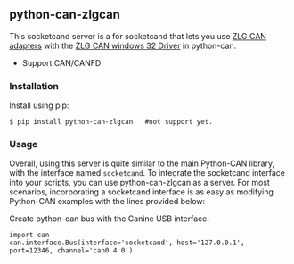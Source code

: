## python-can-zlgcan



This socketcand server is a for socketcand that lets you use [ZLG CAN adapters](https://github.com/deansay/python-can-zlgcan) with the [ZLG CAN windows 32 Driver](https://manual.zlg.cn/web/#/146) in python-can.

* Support CAN/CANFD

### Installation

Install using pip:

    $ pip install python-can-zlgcan   #not support yet.


### Usage

Overall, using this server is quite similar to the main Python-CAN library, with the interface named `socketcand`. To integrate the socketcand interface into your scripts, you can use python-can-zlgcan as a server. For most scenarios, incorporating a socketcand interface is as easy as modifying Python-CAN examples with the lines provided below:


Create python-can bus with the Canine USB interface:

    import can
    can.interface.Bus(interface='socketcand', host='127.0.0.1', port=12346, channel='can0 4 0')

